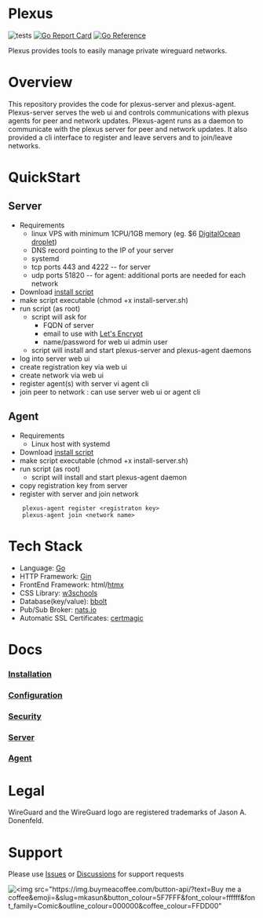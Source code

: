 Plexus
======
![tests](https://github.com/devilcove/plexus/actions/workflows/integrationtest.yml/badge.svg)
[![Go Report Card](https://goreportcard.com/badge/github.com/devilcove/pleuxs?style=flat-square)](https://goreportcard.com/report/github.com/devilcove/plexus)
[![Go Reference](https://pkg.go.dev/badge/github.com/devilcove/plexus.svg)](https://pkg.go.dev/github.com/devilcove/plexus)

Plexus provides tools to easily manage private wireguard networks.

Overview
========
This repository provides the code for plexus-server and plexus-agent.
Plexus-server serves the web ui and controls communications with plexus agents for peer and network updates.
Plexus-agent runs as a daemon to communicate with the plexus server for peer and network updates.  It also provided a cli interface to register and leave servers and to join/leave networks.

QuickStart
==========
Server
------
* Requirements
    * linux VPS with minimum 1CPU/1GB memory (eg.  $6 [DigitalOcean droplet](https://m.do.co/c/17e44f225e2e))
    * DNS record pointing to the IP of your server
    * systemd
    * tcp ports 443 and 4222  -- for server
    * udp ports 51820 -- for agent: additional ports are needed for each network 
* Download [install script](https://raw.githubusercontent.com/devilcove/plexus/master/scripts/install-server.sh)
* make script executable (chmod +x install-server.sh)
* run script  (as root)
    * script will ask for
        * FQDN of server
        * email to use with [Let's Encrypt](https://letsencrypt.org)
        * name/password for web ui admin user
    * script will install and start plexus-server and plexus-agent daemons
* log into server web ui
* create registration key via web ui
* create network via web ui
* register agent(s) with server vi agent cli
* join peer to network :  can use server web ui or agent cli

Agent
-----
* Requirements
    * Linux host with systemd
* Download [install script](https://raw.githubusercontent.com/devilcove/plexus/master/scripts/install-agent.sh)
* make script executable (chmod +x install-server.sh)
* run script  (as root)
    * script will install and start plexus-agent daemon
* copy registration key from server
* register with server and join network
```
    plexus-agent register <registraton key>
    plexus-agent join <network name>
```

Tech Stack
==========
* Language: [Go](https://go.dev)
* HTTP Framework: [Gin](https://github.com/gin-gonic/gin)
* FrontEnd Framework: html/[htmx](https://htmx.org)
* CSS Library: [w3schools](https://w3schools.com/w3css)
* Database(key/value): [bbolt](https://github.com/etcd-io/bbolt)
* Pub/Sub Broker: [nats.io](https://nats.io)
* Automatic SSL Certificates: [certmagic](https://github.com/caddyserver/certmagic)

Docs
====
### [Installation](docs/install.md)
### [Configuration](docs/configuration.md)
### [Security](docs/security.md)
### [Server](docs/server.md)
### [Agent](docs/agent.md)

Legal
=====
WireGuard and the WireGuard logo are registered trademarks of Jason A. Donenfeld.

Support
=======
Please use [Issues](https://github.com/devilcove/plexus/issues) or [Discussions](https://github.com/devilcove/plexus/discussions) for support requests

![<img src="https://img.buymeacoffee.com/button-api/?text=Buy me a coffee&emoji=&slug=mkasun&button_colour=5F7FFF&font_colour=ffffff&font_family=Comic&outline_colour=000000&coffee_colour=FFDD00"](https://www.buymeacoffee.com/mkasun)